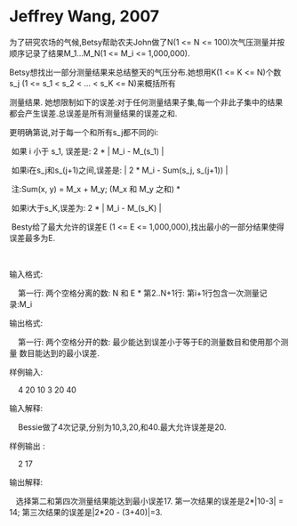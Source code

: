 

# Jeffrey Wang, 2007


<p>
为了研究农场的气候,Betsy帮助农夫John做了N(1 &lt;= N &lt;= 100)次气压测量并按顺序记录了结果M_1...M_N(1 &lt;= M_i &lt;= 1,000,000). 
</p>
<p>
Betsy想找出一部分测量结果来总结整天的气压分布.她想用K(1 &lt;= K &lt;= N)个数s_j
(1 &lt;= s_1 &lt; s_2 &lt; ... &lt; s_K &lt;= N)来概括所有
</p>
<p>
测量结果. 她想限制如下的误差:对于任何测量结果子集,每一个非此子集中的结果都会产生误差.总误差是所有测量结果的误差之和.
</p>
<p>
更明确第说,对于每一个和所有s_j都不同的i:
</p>
<p>
 如果 i 小于 s_1, 误差是:
             2 * | M_i - M_(s_1) | 
</p>
<p>
 如果i在s_j和s_(j+1)之间,误差是:
            | 2 * M_i - Sum(s_j, s_(j+1)) | 
</p>
<p>
 注:Sum(x, y) = M_x + M_y; (M_x 和 M_y 之和)
* 
</p>
<p>
 如果i大于s_K,误差为:
             2 * | M_i - M_(s_K) |
</p>
<p>
 Besty给了最大允许的误差E (1 &lt;= E &lt;= 1,000,000),找出最小的一部分结果使得误差最多为E.
</p>
<p>
<br/>
</p>
<p>
输入格式: 
</p>
<p>
    第一行: 两个空格分离的数: N 和 E
* 第2..N+1行: 第i+1行包含一次测量记录:M_i 
</p>
<p>
输出格式:
</p>
<p>
    第一行: 两个空格分开的数: 最少能达到误差小于等于E的测量数目和使用那个测量 数目能达到的最小误差.
</p>
<p>
样例输入:
</p>
<p>
    4 20
10
3
20
40
</p>
<p>
输入解释: 
</p>
<p>
    Bessie做了4次记录,分别为10,3,20,和40.最大允许误差是20.
</p>
<p>
样例输出 :
</p>
<p>
    2 17
</p>
<p>
输出解释:
</p>
<p>
   选择第二和第四次测量结果能达到最小误差17. 第一次结果的误差是2*|10-3| = 14;
第三次结果的误差是|2*20 - (3+40)|=3.
</p>
